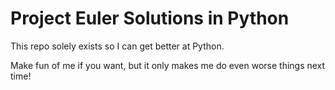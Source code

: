 # Project Euler Solutions in Python

This repo solely exists so I can get better at Python.

Make fun of me if you want, but it only makes me do even worse things next time!
